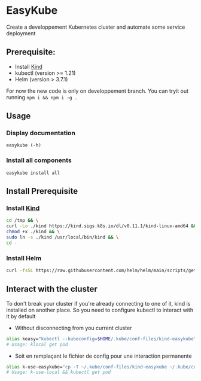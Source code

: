 # EasyKube
Create a developpement Kubernetes cluster and automate some service deployment

## Prerequisite:

- Install [Kind](https://kind.sigs.k8s.io/)
- kubectl (version >= 1.21)
- Helm (version > 3.7.1)

For now the new code is only on developpement branch.
You can tryit out running `npm i && npm i -g .`

## Usage

### Display documentation

```
easykube (-h)
```
### Install all components

```
easykube install all
```

## Install Prerequisite
### Install [Kind](https://kind.sigs.k8s.io/)

```bash
cd /tmp && \
curl -Lo ./kind https://kind.sigs.k8s.io/dl/v0.11.1/kind-linux-amd64 && \
chmod +x ./kind && \
sudo ln -s ./kind /usr/local/bin/kind && \
cd -
```
### Install Helm

```bash
curl -fsSL https://raw.githubusercontent.com/helm/helm/main/scripts/get-helm-3 | bash
```
## Interact with the cluster

To don't break your cluster if you're already connecting to one of it, kind is installed on another place. So you need to configure kubectl to interact with it by default
- Without disconnecting from you current cluster
```bash
alias keasy="kubectl --kubeconfig=$HOME/.kube/conf-files/kind-easykube"
# Usage: klocal get pod
```
- Soit en remplaçant le fichier de config pour une interaction permanente
```bash
alias k-use-easykube="cp -T ~/.kube/conf-files/kind-easykube ~/.kube/config"
# Usage: k-use-local && kubectl get pod
```
